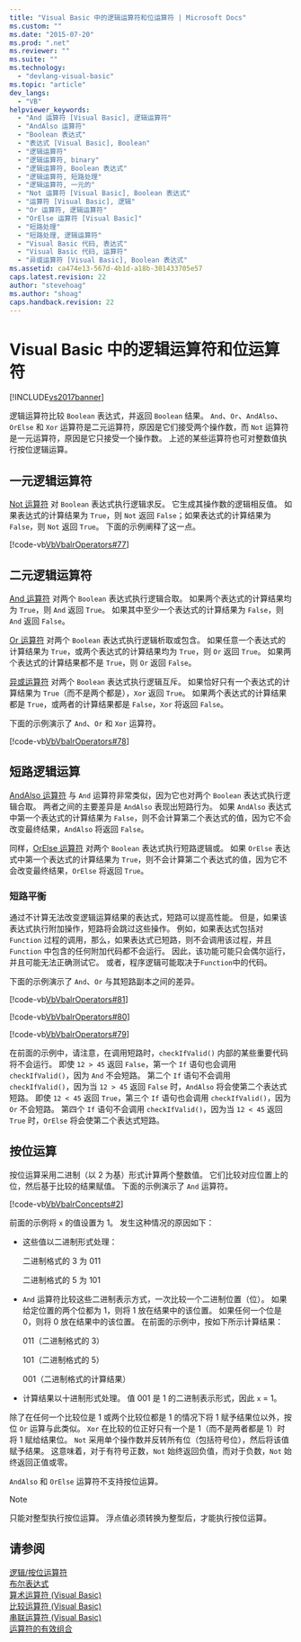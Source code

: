 ```yaml
---
title: "Visual Basic 中的逻辑运算符和位运算符 | Microsoft Docs"
ms.custom: ""
ms.date: "2015-07-20"
ms.prod: ".net"
ms.reviewer: ""
ms.suite: ""
ms.technology: 
  - "devlang-visual-basic"
ms.topic: "article"
dev_langs: 
  - "VB"
helpviewer_keywords: 
  - "And 运算符 [Visual Basic], 逻辑运算符"
  - "AndAlso 运算符"
  - "Boolean 表达式"
  - "表达式 [Visual Basic], Boolean"
  - "逻辑运算符"
  - "逻辑运算符, binary"
  - "逻辑运算符, Boolean 表达式"
  - "逻辑运算符, 短路处理"
  - "逻辑运算符, 一元的"
  - "Not 运算符 [Visual Basic], Boolean 表达式"
  - "运算符 [Visual Basic], 逻辑"
  - "Or 运算符, 逻辑运算符"
  - "OrElse 运算符 [Visual Basic]"
  - "短路处理"
  - "短路处理, 逻辑运算符"
  - "Visual Basic 代码, 表达式"
  - "Visual Basic 代码, 运算符"
  - "异或运算符 [Visual Basic], Boolean 表达式"
ms.assetid: ca474e13-567d-4b1d-a18b-301433705e57
caps.latest.revision: 22
author: "stevehoag"
ms.author: "shoag"
caps.handback.revision: 22
---
```

# Visual Basic 中的逻辑运算符和位运算符
[!INCLUDE[vs2017banner](../../../../visual-basic/includes/vs2017banner.md)]

逻辑运算符比较 `Boolean` 表达式，并返回 `Boolean` 结果。  `And`、`Or`、`AndAlso`、`OrElse` 和 `Xor` 运算符是二元运算符，原因是它们接受两个操作数，而 `Not` 运算符是一元运算符，原因是它只接受一个操作数。  上述的某些运算符也可对整数值执行按位逻辑运算。  
  
## 一元逻辑运算符  
 [Not 运算符](../../../../visual-basic/language-reference/operators/not-operator.md) 对 `Boolean` 表达式执行逻辑求反。  它生成其操作数的逻辑相反值。  如果表达式的计算结果为 `True`，则 `Not` 返回 `False`；如果表达式的计算结果为 `False`，则 `Not` 返回 `True`。  下面的示例阐释了这一点。  
  
 [!code-vb[VbVbalrOperators#77](../../../../visual-basic/language-reference/operators/codesnippet/VisualBasic/logical-and-bitwise-operators_1.vb)]  
  
## 二元逻辑运算符  
 [And 运算符](../../../../visual-basic/language-reference/operators/and-operator.md) 对两个 `Boolean` 表达式执行逻辑合取。  如果两个表达式的计算结果均为 `True`，则 `And` 返回 `True`。  如果其中至少一个表达式的计算结果为 `False`，则 `And` 返回 `False`。  
  
 [Or 运算符](../../../../visual-basic/language-reference/operators/or-operator.md) 对两个 `Boolean` 表达式执行逻辑析取或包含。  如果任意一个表达式的计算结果为 `True`，或两个表达式的计算结果均为 `True`，则 `Or` 返回 `True`。  如果两个表达式的计算结果都不是 `True`，则 `Or` 返回 `False`。  
  
 [异或运算符](../../../../visual-basic/language-reference/operators/xor-operator.md) 对两个 `Boolean` 表达式执行逻辑互斥。  如果恰好只有一个表达式的计算结果为 `True`（而不是两个都是），`Xor` 返回 `True`。  如果两个表达式的计算结果都是 `True`，或两者的计算结果都是 `False`，`Xor` 将返回 `False`。  
  
 下面的示例演示了 `And`、`Or` 和 `Xor` 运算符。  
  
 [!code-vb[VbVbalrOperators#78](../../../../visual-basic/language-reference/operators/codesnippet/VisualBasic/logical-and-bitwise-operators_2.vb)]  
  
## 短路逻辑运算  
 [AndAlso 运算符](../../../../visual-basic/language-reference/operators/andalso-operator.md) 与 `And` 运算符非常类似，因为它也对两个 `Boolean` 表达式执行逻辑合取。  两者之间的主要差异是 `AndAlso` 表现出短路行为。  如果 `AndAlso` 表达式中第一个表达式的计算结果为 `False`，则不会计算第二个表达式的值，因为它不会改变最终结果，`AndAlso` 将返回 `False`。  
  
 同样，[OrElse 运算符](../../../../visual-basic/language-reference/operators/orelse-operator.md) 对两个 `Boolean` 表达式执行短路逻辑或。  如果 `OrElse` 表达式中第一个表达式的计算结果为 `True`，则不会计算第二个表达式的值，因为它不会改变最终结果，`OrElse` 将返回 `True`。  
  
### 短路平衡  
 通过不计算无法改变逻辑运算结果的表达式，短路可以提高性能。  但是，如果该表达式执行附加操作，短路将会跳过这些操作。  例如，如果表达式包括对 `Function` 过程的调用，那么，如果表达式已短路，则不会调用该过程，并且 `Function` 中包含的任何附加代码都不会运行。  因此，该功能可能只会偶尔运行，并且可能无法正确测试它。  或者，程序逻辑可能取决于`Function`中的代码。  
  
 下面的示例演示了 `And`、`Or` 与其短路副本之间的差异。  
  
 [!code-vb[VbVbalrOperators#81](../../../../visual-basic/language-reference/operators/codesnippet/VisualBasic/logical-and-bitwise-operators_3.vb)]  
  
 [!code-vb[VbVbalrOperators#80](../../../../visual-basic/language-reference/operators/codesnippet/VisualBasic/logical-and-bitwise-operators_4.vb)]  
  
 [!code-vb[VbVbalrOperators#79](../../../../visual-basic/language-reference/operators/codesnippet/VisualBasic/logical-and-bitwise-operators_5.vb)]  
  
 在前面的示例中，请注意，在调用短路时，`checkIfValid()` 内部的某些重要代码将不会运行。  即使 `12 > 45` 返回 `False`，第一个 `If` 语句也会调用 `checkIfValid()`，因为 `And` 不会短路。  第二个 `If` 语句不会调用 `checkIfValid()`，因为当 `12 > 45` 返回 `False` 时，`AndAlso` 将会使第二个表达式短路。  即使 `12 < 45` 返回 `True`，第三个 `If` 语句也会调用 `checkIfValid()`，因为 `Or` 不会短路。  第四个 `If` 语句不会调用 `checkIfValid()`，因为当 `12 < 45` 返回 `True` 时，`OrElse` 将会使第二个表达式短路。  
  
## 按位运算  
 按位运算采用二进制（以 2 为基）形式计算两个整数值。  它们比较对应位置上的位，然后基于比较的结果赋值。  下面的示例演示了 `And` 运算符。  
  
 [!code-vb[VbVbalrConcepts#2](../../../../visual-basic/programming-guide/language-features/operators-and-expressions/codesnippet/VisualBasic/logical-and-bitwise-operators_6.vb)]  
  
 前面的示例将 `x` 的值设置为 1。  发生这种情况的原因如下：  
  
-   这些值以二进制形式处理：  
  
     二进制格式的 3 为 011  
  
     二进制格式的 5 为 101  
  
-   `And` 运算符比较这些二进制表示方式，一次比较一个二进制位置（位）。  如果给定位置的两个位都为 1，则将 1 放在结果中的该位置。  如果任何一个位是 0，则将 0 放在结果中的该位置。  在前面的示例中，按如下所示计算结果：  
  
     011（二进制格式的 3）  
  
     101（二进制格式的 5）  
  
     001（二进制格式的计算结果）  
  
-   计算结果以十进制形式处理。  值 001 是 1 的二进制表示形式，因此 `x` \= 1。  
  
 除了在任何一个比较位是 1 或两个比较位都是 1 的情况下将 1 赋予结果位以外，按位 `Or` 运算与此类似。  `Xor` 在比较的位正好只有一个是 1（而不是两者都是 1）时将 1 赋给结果位。  `Not` 采用单个操作数并反转所有位（包括符号位），然后将该值赋予结果。  这意味着，对于有符号正数，`Not` 始终返回负值，而对于负数，`Not` 始终返回正值或零。  
  
 `AndAlso` 和 `OrElse` 运算符不支持按位运算。  
  
> [!NOTE]
>  只能对整型执行按位运算。  浮点值必须转换为整型后，才能执行按位运算。  
  
## 请参阅  
 [逻辑\/按位运算符](../../../../visual-basic/language-reference/operators/logical-bitwise-operators.md)   
 [布尔表达式](../../../../visual-basic/programming-guide/language-features/operators-and-expressions/boolean-expressions.md)   
 [算术运算符 \(Visual Basic\)](../../../../visual-basic/programming-guide/language-features/operators-and-expressions/arithmetic-operators.md)   
 [比较运算符 \(Visual Basic\)](../../../../visual-basic/programming-guide/language-features/operators-and-expressions/comparison-operators.md)   
 [串联运算符 \(Visual Basic\)](../../../../visual-basic/programming-guide/language-features/operators-and-expressions/concatenation-operators.md)   
 [运算符的有效组合](../../../../visual-basic/programming-guide/language-features/operators-and-expressions/efficient-combination-of-operators.md)